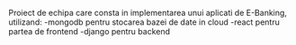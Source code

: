 Proiect de echipa care consta in implementarea unui aplicati de E-Banking, utilizand:
-mongodb pentru stocarea bazei de date in cloud
-react pentru partea de frontend
-django pentru backend
